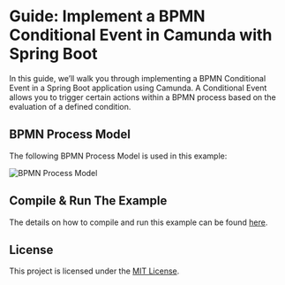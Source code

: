 # Guide: Implement a BPMN Conditional Event in Camunda with Spring Boot

In this guide, we’ll walk you through implementing a BPMN Conditional Event in a Spring Boot application using Camunda. 
A Conditional Event allows you to trigger certain actions within a BPMN process based on the evaluation of a defined 
condition. 

## BPMN Process Model
The following BPMN Process Model is used in this example:

![BPMN Process Model](#)

## Compile & Run The Example
The details on how to compile and run this example can be found [here](#).

## License
This project is licensed under the [MIT License](../../LICENSE).
